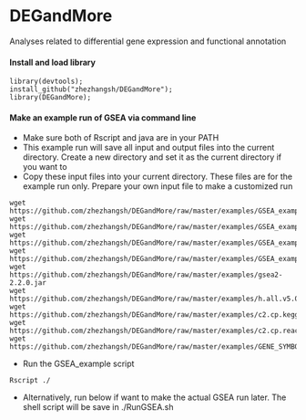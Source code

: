 # DEGandMore
Analyses related to differential gene expression and functional annotation 

#### Install and load library
```
library(devtools);
install_github("zhezhangsh/DEGandMore");
library(DEGandMore);
```

#### Make an example run of GSEA via command line

- Make sure both of Rscript and java are in your PATH
- This example run will save all input and output files into the current directory. Create a new directory and set it as the current directory if you want to
- Copy these input files into your current directory. These files are for the example run only. Prepare your own input file to make a customized run
```
wget https://github.com/zhezhangsh/DEGandMore/raw/master/examples/GSEA_example.r               
wget https://github.com/zhezhangsh/DEGandMore/raw/master/examples/GSEA_example.yaml              
wget https://github.com/zhezhangsh/DEGandMore/raw/master/examples/GSEA_example.cls               
wget https://github.com/zhezhangsh/DEGandMore/raw/master/examples/GSEA_example.gct  
wget https://github.com/zhezhangsh/DEGandMore/raw/master/examples/gsea2-2.2.0.jar          
wget https://github.com/zhezhangsh/DEGandMore/raw/master/examples/h.all.v5.0.symbols.gmt
wget https://github.com/zhezhangsh/DEGandMore/raw/master/examples/c2.cp.kegg.v5.0.symbols.gmt 
wget https://github.com/zhezhangsh/DEGandMore/raw/master/examples/c2.cp.reactome.v5.0.symbols.gmt
wget https://github.com/zhezhangsh/DEGandMore/raw/master/examples/GENE_SYMBOL.chip    
```
- Run the GSEA_example script
```
Rscript ./
```
- Alternatively, run below if want to make the actual GSEA run later. The shell script will be save in ./RunGSEA.sh
```

```
